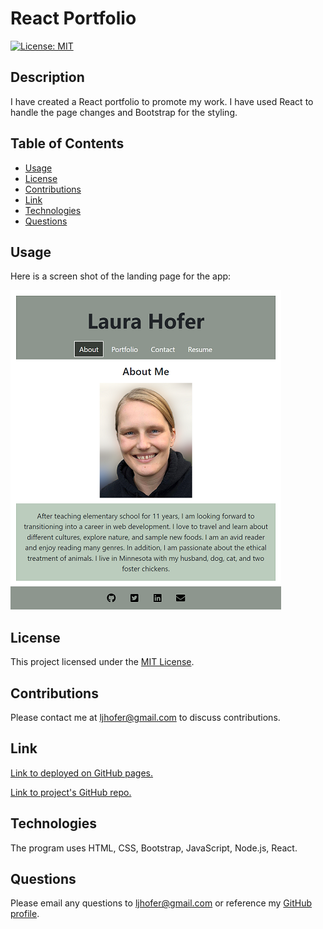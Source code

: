# React Portfolio


[![License: MIT](https://img.shields.io/badge/License-MIT-yellow.svg)](https://opensource.org/licenses/MIT)


## Description 
I have created a React portfolio to promote my work. I have used React to handle the page changes and Bootstrap for the styling. 
    
## Table of Contents

- [Usage](#usage)
- [License](#license)
- [Contributions](#contributions)
- [Link](#link) 
- [Technologies](#technologies)
- [Questions](#questions)

## Usage
Here is a screen shot of the landing page for the app:

![Screen shot of landing page](./src/images/screenshot.png)

## License
This project licensed under the [MIT License](https://opensource.org/licenses/MIT).

## Contributions
Please contact me at <ljhofer@gmail.com> to discuss contributions.

## Link
[Link to deployed on GitHub pages.](https://ljhofer.github.io/portfolio/)

[Link to project's GitHub repo.](https://github.com/ljhofer/portfolio)

## Technologies
The program uses HTML, CSS, Bootstrap, JavaScript, Node.js, React.

## Questions
Please email any questions to <ljhofer@gmail.com> or reference my [GitHub profile](https://github.com/ljhofer). 
